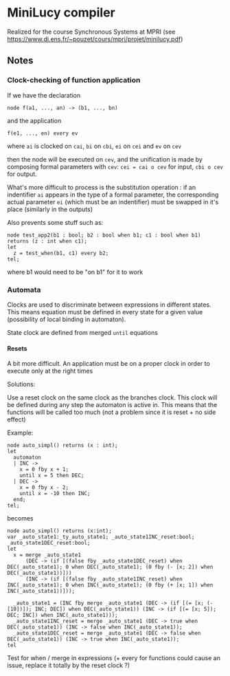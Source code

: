 # MiniLucy compiler

Realized for the course Synchronous Systems at MPRI (see https://www.di.ens.fr/~pouzet/cours/mpri/projet/minilucy.pdf)

## Notes

### Clock-checking of function application

If we have the declaration 

`node f(a1, ..., an) -> (b1, ..., bn)`

and the application

`f(e1, ..., en) every ev`

where `ai` is clocked on `cai`, `bi` on `cbi`, `ei` on `cei` and `ev` on `cev`

then the node will be executed on `cev`, and the unification is made by composing formal parameters with `cev`: `cei = cai o cev` for input, `cbi o cev` for output.

What's more difficult to process is the substitution operation : if an indentifier `ai` appears in the type of a formal parameter, the corresponding actual parameter `ei` (which must be an indentifier) must be swapped in it's place (similarly in the outputs)

Also prevents some stuff such as:
```
node test_app2(b1 : bool; b2 : bool when b1; c1 : bool when b1) returns (z : int when c1);
let
  z = test_when(b1, c1) every b2;
tel;
```
where b1 would need to be "on b1" for it to work

### Automata

Clocks are used to discriminate between expressions in different states.
This means equation must be defined in every state for a given value (possibility of local binding in automaton).

State clock are defined from merged `until` equations

#### Resets

A bit more difficult. An application must be on a proper clock in order to execute only at the right times

Solutions:

Use a reset clock on the same clock as the branches clock. This clock will be defined during any step the automaton is active in. This means that the functions will be called too much (not a problem since it is reset + no side effect)

Example:
```
node auto_simpl() returns (x : int);
let
  automaton
  | INC ->
    x = 0 fby x + 1;
    until x = 5 then DEC;
  | DEC ->
    x = 0 fby x - 2;
    until x = -10 then INC;
  end;
tel;
```

becomes 

```
node auto_simpl() returns (x:int);
var _auto_state1:_ty_auto_state1; _auto_state1INC_reset:bool; _auto_state1DEC_reset:bool;
let
  x = merge _auto_state1 
      (DEC -> (if [(false fby _auto_state1DEC_reset) when DEC(_auto_state1); 0 when DEC(_auto_state1); (0 fby (- [x; 2]) when DEC(_auto_state1))])) 
      (INC -> (if [(false fby _auto_state1INC_reset) when INC(_auto_state1); 0 when INC(_auto_state1); (0 fby (+ [x; 1]) when INC(_auto_state1))]));

  _auto_state1 = (INC fby merge _auto_state1 (DEC -> (if [(= [x; (- [10])]); INC; DEC]) when DEC(_auto_state1)) (INC -> (if [(= [x; 5]); DEC; INC]) when INC(_auto_state1)));
  _auto_state1INC_reset = merge _auto_state1 (DEC -> true when DEC(_auto_state1)) (INC -> false when INC(_auto_state1));
  _auto_state1DEC_reset = merge _auto_state1 (DEC -> false when DEC(_auto_state1)) (INC -> true when INC(_auto_state1));
tel
```

Test for when / merge in expressions (+ every for functions could cause an issue, replace it totally by the reset clock ?)
